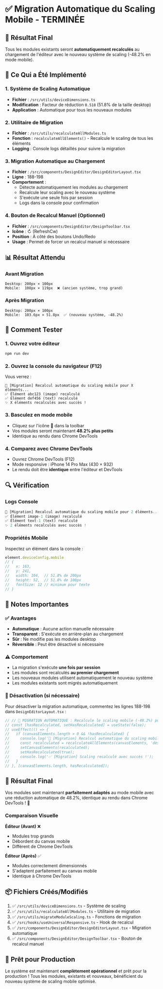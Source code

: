 # ✅ Migration Automatique du Scaling Mobile - TERMINÉE

## 🎉 Résultat Final

Tous les modules existants seront **automatiquement recalculés** au chargement de l'éditeur avec le nouveau système de scaling (-48.2% en mode mobile).

## 🔄 Ce Qui a Été Implémenté

### 1. **Système de Scaling Automatique**
- **Fichier** : `/src/utils/deviceDimensions.ts`
- **Modification** : Facteur de réduction `0.518` (51.8% de la taille desktop)
- **Application** : Automatique pour tous les nouveaux modules

### 2. **Utilitaire de Migration**
- **Fichier** : `/src/utils/recalculateAllModules.ts`
- **Fonction** : `recalculateAllElements()` - Recalcule le scaling de tous les éléments
- **Logging** : Console logs détaillés pour suivre la migration

### 3. **Migration Automatique au Chargement**
- **Fichier** : `/src/components/DesignEditor/DesignEditorLayout.tsx`
- **Ligne** : 188-198
- **Comportement** : 
  - Détecte automatiquement les modules au chargement
  - Recalcule leur scaling avec le nouveau système
  - S'exécute une seule fois par session
  - Logs dans la console pour confirmation

### 4. **Bouton de Recalcul Manuel** (Optionnel)
- **Fichier** : `/src/components/DesignEditor/DesignToolbar.tsx`
- **Icône** : ↻ (RefreshCw)
- **Position** : À côté des boutons Undo/Redo
- **Usage** : Permet de forcer un recalcul manuel si nécessaire

## 📊 Résultat Attendu

### Avant Migration
```
Desktop: 200px × 100px
Mobile:  108px × 119px  ❌ (ancien système, trop grand)
```

### Après Migration
```
Desktop: 200px × 100px
Mobile:  103.6px × 51.8px  ✅ (nouveau système, -48.2%)
```

## 🚀 Comment Tester

### 1. **Ouvrez votre éditeur**
```bash
npm run dev
```

### 2. **Ouvrez la console du navigateur** (F12)
Vous verrez :
```
🔄 [Migration] Recalcul automatique du scaling mobile pour X éléments...
✅ Élément abc123 (image) recalculé
✅ Élément def456 (text) recalculé
✨ X éléments recalculés avec succès !
```

### 3. **Basculez en mode mobile**
- Cliquez sur l'icône 📱 dans la toolbar
- Vos modules seront maintenant **48.2% plus petits**
- Identique au rendu dans Chrome DevTools

### 4. **Comparez avec Chrome DevTools**
- Ouvrez Chrome DevTools (F12)
- Mode responsive : iPhone 14 Pro Max (430 × 932)
- Le rendu doit être **identique** entre l'éditeur et DevTools

## 🔍 Vérification

### Logs Console
```javascript
🔄 [Migration] Recalcul automatique du scaling mobile pour 2 éléments...
✅ Élément image-1 (image) recalculé
✅ Élément text-1 (text) recalculé
✨ 2 éléments recalculés avec succès !
```

### Propriétés Mobile
Inspectez un élément dans la console :
```javascript
element.deviceConfig.mobile
// {
//   x: 163,
//   y: 241,
//   width: 104,  // 51.8% de 200px
//   height: 52,  // 51.8% de 100px
//   fontSize: 12 // minimum pour texte
// }
```

## 📝 Notes Importantes

### ✅ Avantages
- **Automatique** : Aucune action manuelle nécessaire
- **Transparent** : S'exécute en arrière-plan au chargement
- **Sûr** : Ne modifie pas les modules desktop
- **Réversible** : Peut être désactivé si nécessaire

### ⚠️ Comportement
- La migration s'exécute **une fois par session**
- Les modules sont recalculés **au premier chargement**
- Les nouveaux modules utilisent automatiquement le nouveau système
- Les modules existants sont migrés automatiquement

### 🔧 Désactivation (si nécessaire)
Pour désactiver la migration automatique, commentez les lignes 188-198 dans `DesignEditorLayout.tsx` :

```typescript
// // 🔄 MIGRATION AUTOMATIQUE : Recalcule le scaling mobile (-48.2%) pour les éléments existants
// const [hasRecalculated, setHasRecalculated] = useState(false);
// useEffect(() => {
//   if (canvasElements.length > 0 && !hasRecalculated) {
//     console.log('🔄 [Migration] Recalcul automatique du scaling mobile pour', canvasElements.length, 'éléments...');
//     const recalculated = recalculateAllElements(canvasElements, 'desktop');
//     setCanvasElements(recalculated);
//     setHasRecalculated(true);
//     console.log('✅ [Migration] Scaling recalculé avec succès !');
//   }
// }, [canvasElements.length, hasRecalculated]);
```

## 🎯 Résultat Final

Vos modules sont maintenant **parfaitement adaptés** au mode mobile avec une réduction automatique de 48.2%, identique au rendu dans Chrome DevTools ! 🎉

### Comparaison Visuelle

**Éditeur (Avant)** ❌
- Modules trop grands
- Débordent du canvas mobile
- Différent de Chrome DevTools

**Éditeur (Après)** ✅
- Modules correctement dimensionnés
- S'adaptent parfaitement au canvas mobile
- Identique à Chrome DevTools

## 📦 Fichiers Créés/Modifiés

1. ✅ `/src/utils/deviceDimensions.ts` - Système de scaling
2. ✅ `/src/utils/recalculateAllModules.ts` - Utilitaire de migration
3. ✅ `/src/utils/migrateModuleScaling.ts` - Fonctions de migration
4. ✅ `/src/hooks/useUniversalResponsive.ts` - Hook de recalcul
5. ✅ `/src/components/DesignEditor/DesignEditorLayout.tsx` - Migration automatique
6. ✅ `/src/components/DesignEditor/DesignToolbar.tsx` - Bouton de recalcul manuel

## 🚀 Prêt pour Production

Le système est maintenant **complètement opérationnel** et prêt pour la production ! Tous les modules, existants et nouveaux, bénéficient du nouveau système de scaling mobile optimisé.
